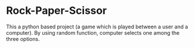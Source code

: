 # Rock-Paper-Scissor
This a python based project (a game which is played between a user and a computer). By using random function, computer selects one among the three options.
